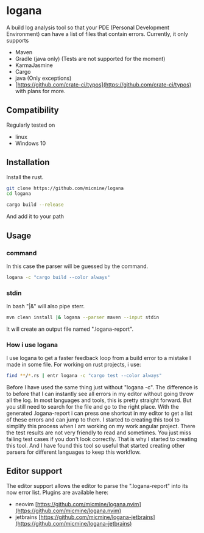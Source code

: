 # logana

A build log analysis tool so that your PDE (Personal Development Environment) can have a list of files that contain errors.
Currently, it only supports

-   Maven
-   Gradle (java only) (Tests are not supported for the moment)
-   KarmaJasmine
-   Cargo
-   java (Only exceptions)
-   [https://github.com/crate-ci/typos](https://github.com/crate-ci/typos)
    with plans for more.

## Compatibility

Regularly tested on

-   linux
-   Windows 10

## Installation

Install the rust.

```bash
git clone https://github.com/micmine/logana
cd logana

cargo build --release
```

And add it to your path

## Usage

### command

In this case the parser will be guessed by the command.

```bash
logana -c "cargo build --color always"
```

### stdin

In bash "|&" will also pipe sterr.

```bash
mvn clean install |& logana --parser maven --input stdin
```

It will create an output file named ".logana-report".

### How i use logana

I use logana to get a faster feedback loop from a build error to a mistake I made in some file.
For working on rust projects, i use:

```bash
find **/*.rs | entr logana -c "cargo test --color always"
```

Before I have used the same thing just without "logana -c". The difference is to before that I can instantly see all errors in my editor without going throw all the log. In most languages and tools, this is pretty straight forward. But you still need to search for the file and go to the right place. With the generated .logana-report i can press one shortcut in my editor to get a list of these errors and can jump to them.
I started to creating this tool to simplify this process when I am working on my work angular project. There the test results are not very friendly to read and sometimes. You just miss failing test cases if you don't look correctly. That is why I started to creating this tool. And I have found this tool so useful that started creating other parsers for different languages to keep this workflow.

## Editor support

The editor support allows the editor to parse the ".logana-report" into its now error list.
Plugins are available here:

-   neovim [https://github.com/micmine/logana.nvim](https://github.com/micmine/logana.nvim)
-   jetbrains [https://github.com/micmine/logana-jetbrains](https://github.com/micmine/logana-jetbrains)
